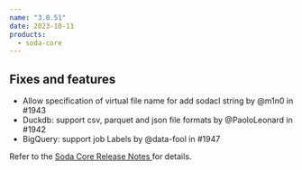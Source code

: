 ```yaml
---
name: "3.0.51"
date: 2023-10-11
products:
  - soda-core
---
```


## Fixes and features

* Allow specification of virtual file name for add sodacl string by @m1n0 in #1943
* Duckdb: support csv, parquet and json file formats by @PaoloLeonard in #1942
* BigQuery: support job Labels by @data-fool in #1947

Refer to the <a href="https://github.com/sodadata/soda-core/releases" target="_blank">Soda Core Release Notes </a> for details.